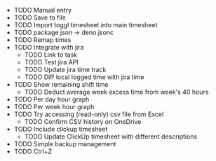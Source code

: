 - TODO Manual entry
- TODO Save to file
- TODO Import toggl timesheet into main timesheet
- TODO package.json → deno.jsonc
- TODO Remap times
- TODO Integrate with jira
  - TODO Link to task
  - TODO Test jira API
  - TODO Update jira time track
  - TODO Diff local logged time with jira time
- TODO Show remaining shift time
  - TODO Deduct average week excess time from week's 40 hours
- TODO Per day hour graph
- TODO Per week hour graph
- TODO Try accessing (read-only) csv file from Excel
  - TODO Confirm CSV history on OneDrive
- TODO Include clickup timesheet
  - TODO Update ClickUp timesheet with different descriptions
- TODO Simple backup management
- TODO Ctrl+Z